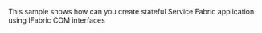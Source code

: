 This sample shows how can you create stateful Service Fabric application using IFabric COM interfaces